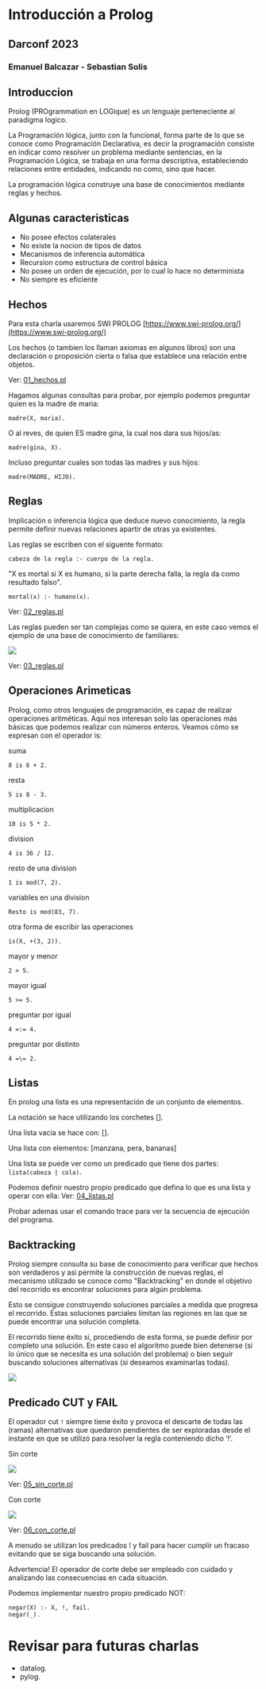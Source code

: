 # Introducción a Prolog

## Darconf 2023

### Emanuel Balcazar - Sebastian Solis



## Introduccion

Prolog (PROgrammation en LOGique) es un lenguaje perteneciente al paradigma logico.

La Programación lógica, junto con la funcional, forma parte de lo que se conoce como Programación Declarativa, es decir la programación consiste en indicar como resolver un problema mediante sentencias, en la Programación Lógica, se trabaja en una forma descriptiva, estableciendo relaciones entre entidades, indicando no como, sino que hacer.

La programación lógica construye una base de conocimientos mediante reglas y hechos.


## Algunas caracteristicas

- No posee efectos colaterales
- No existe la nocion de tipos de datos
- Mecanismos de inferencia automática
- Recursion como estructura de control básica
- No posee un orden de ejecución, por lo cual lo hace no determinista
- No siempre es eficiente


## Hechos

Para esta charla usaremos SWI PROLOG [https://www.swi-prolog.org/](https://www.swi-prolog.org/)

Los hechos (o tambien los llaman axiomas en algunos libros) son una declaración o proposición cierta o falsa que establece una relación entre objetos.

Ver: [01_hechos.pl](fuentes/01_hechos.pl)

Hagamos algunas consultas para probar, por ejemplo podemos preguntar quien es la madre de maria:

```
madre(X, maria).
```

O al reves, de quien ES madre gina, la cual nos dara sus hijos/as:

```
madre(gina, X).
```
Incluso preguntar cuales son todas las madres y sus hijos:

```
madre(MADRE, HIJO).
```

## Reglas

Implicación o inferencia lógica que deduce nuevo conocimiento, la regla permite definir nuevas relaciones apartir de otras ya existentes.

Las reglas se escriben con el siguente formato:

```
cabeza de la regla :- cuerpo de la regla.
```

"X es mortal si X es humano, si la parte derecha falla, la regla da como resultado falso".

```
mortal(x) :- humano(x).
```

Ver: [02_reglas.pl](fuentes/02_reglas.pl)

Las reglas pueden ser tan complejas como se quiera, en este caso vemos el ejemplo de una base de conocimiento de familiares:

![](imagenes/familia.png)


Ver: [03_reglas.pl](fuentes/03_reglas.pl)


## Operaciones Arimeticas

Prolog, como otros lenguajes de programación, es capaz de realizar
operaciones aritméticas. Aquí nos interesan solo las operaciones más
básicas que podemos realizar con números enteros. Veamos cómo se
expresan con el operador is:

suma

```
8 is 6 + 2.
```

resta
```
5 is 8 - 3.
```

multiplicacion
```
10 is 5 * 2.
```

division
```
4 is 36 / 12.
```

resto de una division
```
1 is mod(7, 2).
```

variables en una division
```
Resto is mod(83, 7).
```

otra forma de escribir las operaciones

```
is(X, +(3, 2)).
```

mayor y menor
```
2 > 5.
```

mayor igual
```
5 >= 5.
```

preguntar por igual
```
4 =:= 4.
```

preguntar por distinto
```
4 =\= 2.
```


## Listas

En prolog una lista es una representación de un conjunto de elementos.

La notación se hace utilizando los corchetes [].

Una lista vacia se hace con: [].

Una lista con elementos: [manzana, pera, bananas]

Una lista se puede ver como un predicado que tiene dos partes: `lista(cabeza | cola)`.

Podemos definir nuestro propio predicado que defina lo que es una lista y operar con ella:
Ver: [04_listas.pl](fuentes/04_listas.pl)

Probar ademas usar el comando trace para ver la secuencia de ejecución del programa.


## Backtracking

Prolog siempre consulta su base de conocimiento para verificar que hechos son verdaderos y asi permite la construcción de nuevas reglas, el mecanismo utilizado se conoce como "Backtracking" en donde el objetivo del recorrido es encontrar soluciones para algún problema. 

Esto se consigue construyendo soluciones parciales a medida que progresa el recorrido.
Estas soluciones parciales limitan las regiones en las que se puede encontrar una solución completa.

El recorrido tiene éxito si, procediendo de esta forma, se puede definir por completo una solución. En este caso el algoritmo puede bien detenerse (si lo único que se necesita es una solución del problema) o bien seguir buscando soluciones alternativas (si deseamos examinarlas todas).


![](imagenes/backtracking.gif)


## Predicado CUT y FAIL

El operador cut `!` siempre tiene éxito y provoca el descarte de todas las (ramas) alternativas que quedaron pendientes de ser exploradas desde el instante en que se utilizó para resolver la regla conteniendo dicho ‘!’.

Sin corte

![](imagenes/nota-sin-corte.png)

Ver: [05_sin_corte.pl](fuentes/05_sin_corte.pl)


Con corte

![](imagenes/nota-con-corte.png)

Ver: [06_con_corte.pl](fuentes/06_con_corte.pl)


A menudo se utilizan los predicados ! y fail para hacer cumplir un fracaso evitando que se siga buscando una solución.

Advertencia! El operador de corte debe ser empleado con cuidado y analizando las consecuencias en cada situación.

Podemos implementar nuestro propio predicado NOT:

```
negar(X) :- X, !, fail.
negar(_).

```

# Revisar para futuras charlas

- datalog.
- pylog.